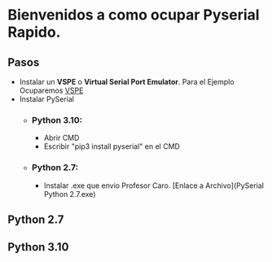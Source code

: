 # Bienvenidos a como ocupar Pyserial Rapido.

## Pasos 
   - Instalar un **VSPE** o **Virtual Serial Port Emulator**. Para el Ejemplo Ocuparemos [VSPE](https://www.virtual-serial-port.org/articles/top-6-virtual-com-port-apps/)
   - Instalar PySerial
     - ### Python 3.10: 
        - Abrir CMD 
        - Escribir "pip3 install pyserial" en el CMD
    
     
      
     - ### Python 2.7:
         - Instalar .exe que envio Profesor Caro. [Enlace a Archivo](PySerial Python 2.7.exe)

## Python 2.7 






## Python 3.10


